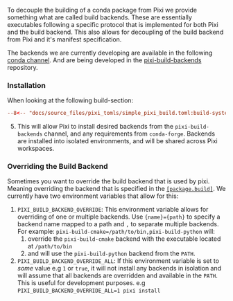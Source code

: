 To decouple the building of a conda package from Pixi we provide something what are called build backends.
These are essentially executables following a specific protocol that is implemented for both Pixi and the build backend.
This also allows for decoupling of the build backend from Pixi and it's manifest specification.

The backends we are currently developing are available in the following [conda channel](https://prefix.dev/channels/pixi-build-backends).
And are being developed in the [pixi-build-backends](https://github.com/prefix-dev/pixi-build-backends) repository.

### Installation

When looking at the following build-section:

```toml
--8<-- "docs/source_files/pixi_tomls/simple_pixi_build.toml:build-system"
```

5. This will allow Pixi to install desired backends from the `pixi-build-backends` channel, and any requirements from `conda-forge`. Backends are installed into isolated environments, and will be shared across Pixi workspaces.

### Overriding the Build Backend

Sometimes you want to override the build backend that is used by pixi. Meaning overriding the backend that is specified in the [`[package.build]`](../reference/pixi_manifest.md#the-build-system). We currently have two environment variables that allow for this:

1. `PIXI_BUILD_BACKEND_OVERRIDE`: This environment variable allows for overriding of one or multiple backends.  Use `{name}={path}` to specify a backend name mapped to a path and `,` to separate multiple backends.
For example: `pixi-build-cmake=/path/to/bin,pixi-build-python` will:
   1. override the `pixi-build-cmake` backend with the executable located at `/path/to/bin`
   2. and will use the `pixi-build-python` backend from the `PATH`.
2. `PIXI_BUILD_BACKEND_OVERRIDE_ALL`: If this environment variable is set to *some* value e.g `1` or `true`, it will not install any backends in isolation and will assume that all backends are overridden and available in the `PATH`. This is useful for development purposes. e.g `PIXI_BUILD_BACKEND_OVERRIDE_ALL=1 pixi install`
